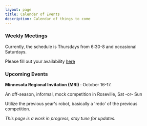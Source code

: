 ```yaml
---
layout: page
title: Calender of Events
description: Calendar of things to come
---
```


### Weekly Meetings
Currently, the schedule is Thursdays from 6:30-8 and occasional Saturdays.  

Please fill out your availability [here](https://docs.google.com/forms/d/e/1FAIpQLSe_IAz_cyWrrqte9retiTCtdDk-6BKJiKhu8U4oLphkE2KSVw/viewform)

### Upcoming Events
**Minnesota Regional Invitation (MRI)** : October 16-17.

An off-season, informal, mock competition in Roseville, Sat -or- Sun

Utilize the previous year's robot, basically a 'redo' of the previous competition.

*This page is a work in progress, stay tune for updates.*






